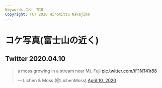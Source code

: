 ```yaml
---
Keywords:コケ　写真 
Copyright: (C) 2020 Hiromitsu Nakajima
---
```


# コケ写真(富士山の近く)

## Twitter 2020.04.10

<blockquote class="twitter-tweet"><p lang="en" dir="ltr">a moss growing in a stream near Mt. Fuji <a href="https://t.co/tF1NT41r88">pic.twitter.com/tF1NT41r88</a></p>&mdash; Lichen &amp; Moss (@LichenMoss) <a href="https://twitter.com/LichenMoss/status/1248523057926295553?ref_src=twsrc%5Etfw">April 10, 2020</a></blockquote> <script async src="https://platform.twitter.com/widgets.js" charset="utf-8"></script>
 
